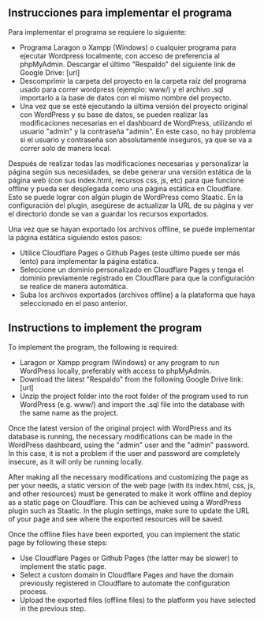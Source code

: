 ## Instrucciones para implementar el programa
Para implementar el programa se requiere lo siguiente:

- Programa Laragon o Xampp (Windows) o cualquier programa para ejecutar Wordpress localmente, con acceso de preferencia al phpMyAdmin.
Descargar el último "Respaldo" del siguiente link de Google Drive: [url]
- Descomprimir la carpeta del proyecto en la carpeta raíz del programa usado para correr wordpress (ejemplo: www/) y el archivo .sql importarlo a la base de datos con el mismo nombre del proyecto.
- Una vez que se esté ejecutando la última versión del proyecto original con WordPress y su base de datos, se pueden realizar las modificaciones necesarias en el dashboard de WordPress, utilizando el usuario "admin" y la contraseña "admin". En este caso, no hay problema si el usuario y contraseña son absolutamente inseguros, ya que se va a correr solo de manera local.

Después de realizar todas las modificaciones necesarias y personalizar la página según sus necesidades, se debe generar una versión estática de la página web (con sus index.html, recursos css, js, etc) para que funcione offline y pueda ser desplegada como una página estática en Cloudflare. Esto se puede lograr con algún plugin de WordPress como Staatic. En la configuración del plugin, asegúrese de actualizar la URL de su página y ver el directorio donde se van a guardar los recursos exportados.

Una vez que se hayan exportado los archivos offline, se puede implementar la página estática siguiendo estos pasos:

- Utilice Cloudflare Pages o Github Pages (este último puede ser más lento) para implementar la página estática.
- Seleccione un dominio personalizado en Cloudflare Pages y tenga el dominio previamente registrado en Cloudflare para que la configuración se realice de manera automática.
- Suba los archivos exportados (archivos offline) a la plataforma que haya seleccionado en el paso anterior.

## Instructions to implement the program
To implement the program, the following is required:

- Laragon or Xampp program (Windows) or any program to run WordPress locally, preferably with access to phpMyAdmin.
- Download the latest "Respaldo" from the following Google Drive link: [url]
- Unzip the project folder into the root folder of the program used to run WordPress (e.g. www/) and import the .sql file into the database with the same name as the project.

Once the latest version of the original project with WordPress and its database is running, the necessary modifications can be made in the WordPress dashboard, using the "admin" user and the "admin" password. In this case, it is not a problem if the user and password are completely insecure, as it will only be running locally.

After making all the necessary modifications and customizing the page as per your needs, a static version of the web page (with its index.html, css, js, and other resources) must be generated to make it work offline and deploy as a static page on Cloudflare. This can be achieved using a WordPress plugin such as Staatic. In the plugin settings, make sure to update the URL of your page and see where the exported resources will be saved.

Once the offline files have been exported, you can implement the static page by following these steps:

- Use Cloudflare Pages or Github Pages (the latter may be slower) to implement the static page.
- Select a custom domain in Cloudflare Pages and have the domain previously registered in Cloudflare to automate the configuration process.
- Upload the exported files (offline files) to the platform you have selected in the previous step.
